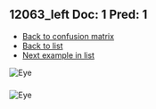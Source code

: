 ## 12063_left Doc: 1 Pred: 1
- [Back to confusion matrix](https://github.com/juliandewit/kaggle_retinopathy/blob/master/matrix.md)
- [Back to list](https://github.com/juliandewit/kaggle_retinopathy/blob/master/lists/11/list.md)
- [Next example in list](https://github.com/juliandewit/kaggle_retinopathy/blob/master/lists/11/12/12098_right.md)

![Eye](https://retinopaty.blob.core.windows.net/size1024/12063_left_1.jpeg)

### 

![Eye]()
